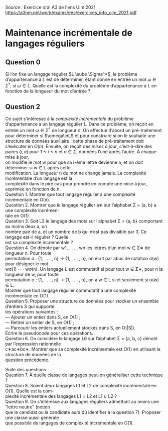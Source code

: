 
Source : Exercice oral A3 de l'ens Ulm 2021 https://a3nm.net/work/exams/ens/exercices_info_ulm_2021.pdf

# Maintenance incrémentale de langages réguliers  

## Question 0
Si l’on fixe un langage régulier  $L \sube \Sigma^*$, le problème d’appartenance à $L$ est de déterminer, étant donné en entrée un mot $\omega \in\Sigma^*$, si $\omega \in L$. Quelle est la complexité du problème d’appartenance à $L$ en fonction de la longueur du mot d’entrée ?

## Question 2
Ce sujet s’intéresse à la *complexité incrémentale* du problème d’appartenance à un langage régulier $L$.
Dans ce problème, on reçoit en entrée un mot $\omega \in\Sigma^*$ de longueur $n$. On effectue d’abord un pré-traitement pour déterminer si $\omega\inL$ et pour construire si on le souhaite une structure de données auxiliaire : cette phase de pré-traitement doit s’exécuter en $O(n)$. Ensuite, on reçoit des *mises à jour*, c’est-à-dire des paires $(i, a)$ pour $1\le i\le n$ et $a\in\Sigma$, données l’une après l’autre. À chaque mise à jour,  
on modifie le mot  w  pour que sa  i-ème lettre devienne  a, et on doit déterminer si  w  ∈  L  après cette  
modification. La longueur  n  du mot ne change jamais. La  complexité incrémentale  d’un langage est la  
complexité dans le pire cas pour prendre en compte une mise à jour, exprimée en fonction de  n.  
Question 1.  Montrer que tout langage régulier a une complexité incrémentale en  O(n).  
Question 2.  Montrer que le langage régulier  a∗  sur l’alphabet  Σ =  {a, b}  a une complexité incrémen-  
tale en  O(1).  
Question 3.  Soit  L3  le langage des mots sur l’alphabet  Σ =  {a, b}  comportant au moins deux  a, un  
nombre pair de  a, et un nombre de  b  qui n’est pas divisible par 3. Ce langage est-il régulier ? Quelle  
est sa complexité incrémentale ?  
Question 4.  On dénote par  w1, . . . , wn  les lettres d’un mot  w  ∈  Σ∗  de longueur  n. Pour toute  
permutation  σ  :  {1, . . . , n} → {1, . . . , n}, on écrit par abus de notation  σ(w)  pour désigner le mot  
wσ(1)  · · ·  wσ(n). Un langage  L  est  commutatif  si pour tout  w  ∈  Σ∗, pour  n  la longueur de  w, pour toute  
permutation  σ  :  {1, . . . , n} → {1, . . . , n}, on a  w  ∈  L  si et seulement si  σ(w)  ∈  L.  
Montrer que tout langage régulier commutatif a une complexité incrémentale en  O(1).  
Question 5.  Proposer une structure de données pour stocker un ensemble d’entiers  S  qui supporte  
les opérations suivantes :  
— Ajouter un entier dans  S, en  O(1)  ;  
— Retirer un entier de  S, en  O(1)  ;  
— Parcourir les entiers actuellement stockés dans  S, en  O(|S|).  
Écrire le pseudocode pour ces opérations.  
Question 6.  On considère le langage  L6  sur l’alphabet  Σ =  {a, b, c}  dénoté par l’expression rationnelle  
c∗ac∗bc∗. Montrer que sa complexité incrémentale est  O(1)  en utilisant la structure de données de la  
question précédente.

Suite des questions  
Question 7.  À quelle classe de langages peut-on généraliser cette technique ?  
Question 8.  Soient deux langages  L1  et  L2  de complexité incrémentale en  O(1). Quelle est la com-  
plexité incrémentale des langages  L1  ∩  L2  et  L1  ∪  L2  ?  
Question 9.  On s’intéresse aux langages réguliers admettant au moins une “lettre neutre” (notion  
que le candidat ou la candidate aura dû identifier à la question 7). Proposer une classe aussi générale  
que possible de langages de complexité incrémentale en  O(1).
<!--stackedit_data:
eyJoaXN0b3J5IjpbLTI4MjE5NDYxNiw0NjE5MDEyNTZdfQ==
-->